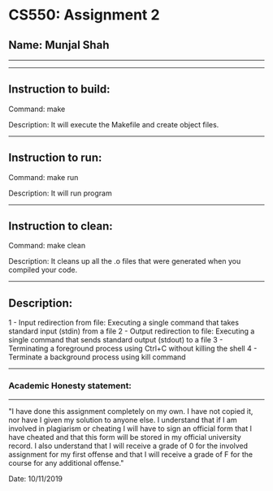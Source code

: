 # CS550: Assignment 2
## Name: Munjal Shah

-----------------------------------------------------------------------
-----------------------------------------------------------------------

## Instruction to build:

Command: make

Description: It will execute the Makefile and create object files.

-----------------------------------------------------------------------
## Instruction to run:

Command: make run

Description: It will run program

-----------------------------------------------------------------------
## Instruction to clean:

Command: make clean

Description: It cleans up all the .o files that were generated when you
compiled your code.

-----------------------------------------------------------------------
## Description:

1 - Input redirection from file: Executing a single command that takes standard input (stdin) from a file
2 - Output redirection to file: Executing a single command that sends standard output (stdout) to a file
3 - Terminating a foreground process using Ctrl+C without killing the shell
4 - Terminate a background process using kill command



-----------------------------------------------------------------------
### Academic Honesty statement:
-----------------------------------------------------------------------

"I have done this assignment completely on my own. I have not copied
it, nor have I given my solution to anyone else. I understand that if
I am involved in plagiarism or cheating I will have to sign an
official form that I have cheated and that this form will be stored in
my official university record. I also understand that I will receive a
grade of 0 for the involved assignment for my first offense and that I
will receive a grade of F for the course for any additional
offense."

Date: 10/11/2019 